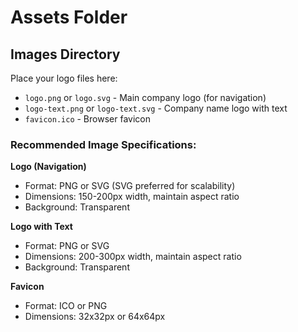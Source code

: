 # Assets Folder

## Images Directory

Place your logo files here:

- `logo.png` or `logo.svg` - Main company logo (for navigation)
- `logo-text.png` or `logo-text.svg` - Company name logo with text
- `favicon.ico` - Browser favicon

### Recommended Image Specifications:

**Logo (Navigation)**
- Format: PNG or SVG (SVG preferred for scalability)
- Dimensions: 150-200px width, maintain aspect ratio
- Background: Transparent

**Logo with Text**
- Format: PNG or SVG
- Dimensions: 200-300px width, maintain aspect ratio
- Background: Transparent

**Favicon**
- Format: ICO or PNG
- Dimensions: 32x32px or 64x64px
